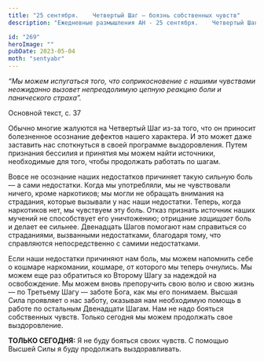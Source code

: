 ```yaml
---
title: "25 сентября.    Четвертый Шаг — боязнь собственных чувств"
description: "Ежедневные размышления АН - 25 сентября.    Четвертый Шаг — боязнь собственных чувств"

id: "269"
heroImage: ""
pubDate: 2023-05-04
moth: "sentyabr"
---
```


_“Мы можем испугаться того, что соприкосновение с нашими чувствами неожиданно
вызовет непреодолимую цепную реакцию боли и панического страха”._

Основной текст, с. 37

Обычно многие жалуются на Четвертый Шаг из-за того, что он приносит
болезненное осознание дефектов нашего характера. И это может даже заставить
нас споткнуться в своей программе выздоровления. Путем признания бессилия и
принятия мы можем найти источники, необходимые для того, чтобы продолжать
работать по шагам.

Вовсе не осознание наших недостатков причиняет такую сильную боль — а сами
недостатки. Когда мы употребляли, мы не чувствовали ничего, кроме наркотиков;
мы могли не обращать внимания на страдания, которые вызывали у нас наши
недостатки. Теперь, когда наркотиков нет, мы чувствуем эту боль. Отказ
признать источник наших мучений не способствует его уничтожению; отрицание
_защищает_ боль и делает ее сильнее. Двенадцать Шагов помогают нам справиться
со страданиями, вызванными недостатками, благодаря тому, что справляются
непосредственно с самими недостатками.

Если наши недостатки причиняют нам боль, мы можем напомнить себе о кошмаре
наркомании, кошмаре, от которого мы теперь очнулись. Мы можем еще раз
обратиться ко Второму Шагу за надеждой на освобождение. Мы можем вновь
препоручить свою волю и свою жизнь — по Третьему Шагу — заботе Бога, как мы
его понимаем. Высшая Сила проявляет о нас заботу, оказывая нам необходимую
помощь в работе по остальным Двенадцати Шагам. Нам не надо бояться собственных
чувств. Только сегодня мы можем продолжать свое выздоровление.

**ТОЛЬКО СЕГОДНЯ:** Я не буду бояться своих чувств. С помощью Высшей Силы я
буду продолжать выздоравливать.
